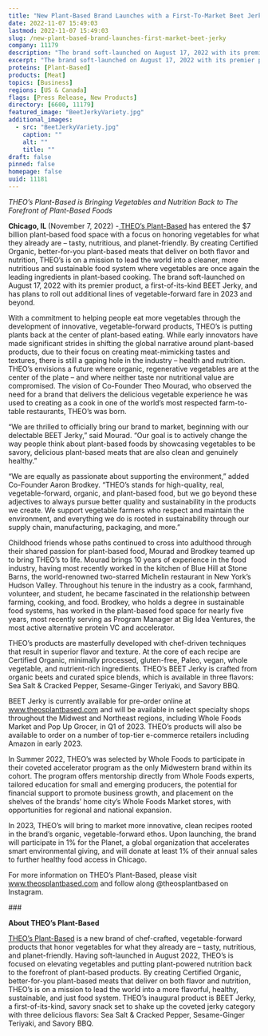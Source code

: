 ```yaml
---
title: "New Plant-Based Brand Launches with a First-To-Market Beet Jerky"
date: 2022-11-07 15:49:03
lastmod: 2022-11-07 15:49:03
slug: /new-plant-based-brand-launches-first-market-beet-jerky
company: 11179
description: "The brand soft-launched on August 17, 2022 with its premier product, a first-of-its-kind BEET Jerky, and has plans to roll out additional lines of vegetable-forward fare in 2023 and beyond."
excerpt: "The brand soft-launched on August 17, 2022 with its premier product, a first-of-its-kind BEET Jerky, and has plans to roll out additional lines of vegetable-forward fare in 2023 and beyond."
proteins: [Plant-Based]
products: [Meat]
topics: [Business]
regions: [US & Canada]
flags: [Press Release, New Products]
directory: [6600, 11179]
featured_image: "BeetJerkyVariety.jpg"
additional_images:
  - src: "BeetJerkyVariety.jpg"
    caption: ""
    alt: ""
    title: ""
draft: false
pinned: false
homepage: false
uuid: 11181
---
```

<p><em>THEO’s Plant-Based is Bringing Vegetables and Nutrition Back to The Forefront of Plant-Based Foods </em></p>
<p><strong>Chicago, IL </strong>(November 7, 2022) -<a href="https://theosplantbased.com/"> THEO’s Plant-Based</a> has entered the $7 billion plant-based food space with a focus on honoring vegetables for what they already are – tasty, nutritious, and planet-friendly. By creating Certified Organic, better-for-you plant-based meats that deliver on both flavor and nutrition, THEO’s is on a mission to lead the world into a cleaner, more nutritious and sustainable food system where vegetables are once again the leading ingredients in plant-based cooking. The brand soft-launched on August 17, 2022 with its premier product, a first-of-its-kind BEET Jerky, and has plans to roll out additional lines of vegetable-forward fare in 2023 and beyond. </p>
<p>With a commitment to helping people eat more vegetables through the development of innovative, vegetable-forward products, THEO’s is putting plants back at the center of plant-based eating. While early innovators have made significant strides in shifting the global narrative around plant-based products, due to their focus on creating meat-mimicking tastes and textures, there is still a gaping hole in the industry – health and nutrition. THEO’s envisions a future where organic, regenerative vegetables are at the center of the plate – and where neither taste nor nutritional value are compromised. The vision of Co-Founder Theo Mourad, who observed the need for a brand that delivers the delicious vegetable experience he was used to creating as a cook in one of the world’s most respected farm-to-table restaurants, THEO’s was born.</p>
<p>“We are thrilled to officially bring our brand to market, beginning with our delectable BEET Jerky,” said Mourad. “Our goal is to actively change the way people think about plant-based foods by showcasing vegetables to be savory, delicious plant-based meats that are also clean and genuinely healthy.” </p>
<p>“We are equally as passionate about supporting the environment,” added Co-Founder Aaron Brodkey. “THEO’s stands for high-quality, real, vegetable-forward, organic, and plant-based food, but we go beyond these adjectives to always pursue better quality and sustainability in the products we create. We support vegetable farmers who respect and maintain the environment, and everything we do is rooted in sustainability through our supply chain, manufacturing, packaging, and more.”</p>
<p>Childhood friends whose paths continued to cross into adulthood through their shared passion for plant-based food, Mourad and Brodkey teamed up to bring THEO’s to life. Mourad brings 10 years of experience in the food industry, having most recently worked in the kitchen of Blue Hill at Stone Barns, the world-renowned two-starred Michelin restaurant in New York’s Hudson Valley. Throughout his tenure in the industry as a cook, farmhand, volunteer, and student, he became fascinated in the relationship between farming, cooking, and food. Brodkey, who holds a degree in sustainable food systems, has worked in the plant-based food space for nearly five years, most recently serving as Program Manager at Big Idea Ventures, the most active alternative protein VC and accelerator. </p>
<p>THEO’s products are masterfully developed with chef-driven techniques that result in superior flavor and texture. At the core of each recipe are Certified Organic, minimally processed, gluten-free, Paleo, vegan, whole vegetable, and nutrient-rich ingredients. THEO’s BEET Jerky is crafted from organic beets and curated spice blends, which is available in three flavors: Sea Salt & Cracked Pepper, Sesame-Ginger Teriyaki, and Savory BBQ. </p>
<p>BEET Jerky is currently available for pre-order online at<a href="http://www.theosplantbased.com/"> www.theosplantbased.com</a> and will be available in select specialty shops throughout the Midwest and Northeast regions, including Whole Foods Market and Pop Up Grocer, in Q1 of 2023. THEO’s products will also be available to order on a number of top-tier e-commerce retailers including Amazon in early 2023.</p>
<p>In Summer 2022, THEO’s was selected by Whole Foods to participate in their coveted accelerator program as the only Midwestern brand within its cohort. The program offers mentorship directly from Whole Foods experts, tailored education for small and emerging producers, the potential for financial support to promote business growth, and placement on the shelves of the brands’ home city’s Whole Foods Market stores, with opportunities for regional and national expansion. </p>
<p>In 2023, THEO’s will bring to market more innovative, clean recipes rooted in the brand’s organic, vegetable-forward ethos. Upon launching, the brand will participate in 1% for the Planet, a global organization that accelerates smart environmental giving, and will donate at least 1% of their annual sales to further healthy food access in Chicago.</p>
<p>For more information on THEO’s Plant-Based, please visit<a href="http://www.theosplantbased.com/"> www.theosplantbased.com</a> and follow along @theosplantbased on Instagram.</p>
<p>###</p>
<p><strong>About THEO’s Plant-Based</strong></p>
<p><a href="https://theosplantbased.com/">THEO’s Plant-Based</a> is a new brand of chef-crafted, vegetable-forward products that honor vegetables for what they already are – tasty, nutritious, and planet-friendly. Having soft-launched in August 2022, THEO’s is focused on elevating vegetables and putting plant-powered nutrition back to the forefront of plant-based products. By creating Certified Organic, better-for-you plant-based meats that deliver on both flavor and nutrition, THEO’s is on a mission to lead the world into a more flavorful, healthy, sustainable, and just food system. THEO’s inaugural product is BEET Jerky, a first-of-its-kind, savory snack set to shake up the coveted jerky category with three delicious flavors: Sea Salt & Cracked Pepper, Sesame-Ginger Teriyaki, and Savory BBQ.</p>
